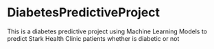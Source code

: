 # DiabetesPredictiveProject
This is a diabetes predictive project using Machine Learning Models to predict Stark Health Clinic patients whether is diabetic or not
